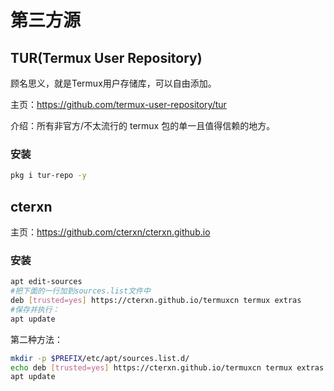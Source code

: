 # 第三方源

## TUR(Termux User Repository)

顾名思义，就是Termux用户存储库，可以自由添加。

主页：https://github.com/termux-user-repository/tur

介绍：所有非官方/不太流行的 termux 包的单一且值得信赖的地方。

### 安装

```bash
pkg i tur-repo -y
```



## cterxn

主页：https://github.com/cterxn/cterxn.github.io

### 安装

```bash
apt edit-sources
#把下面的一行加到sources.list文件中
deb [trusted=yes] https://cterxn.github.io/termuxcn termux extras
#保存并执行：
apt update
```

第二种方法：

```bash
mkdir -p $PREFIX/etc/apt/sources.list.d/
echo deb [trusted=yes] https://cterxn.github.io/termuxcn termux extras > $PREFIX/etc/apt/sources.list.d/cterxn.list
apt update
```



